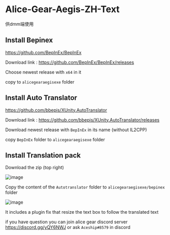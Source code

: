 # Alice-Gear-Aegis-ZH-Text

供dmm端使用

## Install Bepinex
https://github.com/BepInEx/BepInEx

Download link : https://github.com/BepInEx/BepInEx/releases

Choose newest release with `x64` in it 

copy to `alicegearaegisexe` folder 


## Install Auto Translator 

https://github.com/bbepis/XUnity.AutoTranslator

Download link : https://github.com/bbepis/XUnity.AutoTranslator/releases

Download newest release with `BepInEx` in its name (without IL2CPP)

copy `BepInEx` folder to `alicegearaegisexe` folder 


## Install Translation pack
Download the zip (top right)

![image](https://user-images.githubusercontent.com/5337323/152658874-7564d4da-c2c5-4f36-ba99-4a6fc5d96327.png)


Copy the content of the  `Autotranslator` folder to `alicegearaegisexe/bepinex` folder 

![image](https://user-images.githubusercontent.com/5337323/152658920-e87b5a20-7525-4394-bb90-6be607572284.png)


It includes a plugin fix that resize the text box to follow the translated text

if you have question you can join alice gear discord server https://discord.gg/yQY6NWJ or ask `Aceship#8579` in discord 
